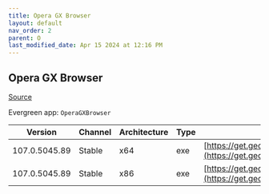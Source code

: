 ```yaml
---
title: Opera GX Browser
layout: default
nav_order: 2
parent: O
last_modified_date: Apr 15 2024 at 12:16 PM
---
```


## Opera GX Browser

[Source](https://www.opera.com/gx)

Evergreen app: `OperaGXBrowser`

| Version       | Channel | Architecture | Type | URI                                                                                                                                                                                            |
| ------------- | ------- | ------------ | ---- | ---------------------------------------------------------------------------------------------------------------------------------------------------------------------------------------------- |
| 107.0.5045.89 | Stable  | x64          | exe  | [https://get.geo.opera.com/pub/opera_gx/107.0.5045.89/win/Opera_GX_107.0.5045.89_Setup_x64.exe](https://get.geo.opera.com/pub/opera_gx/107.0.5045.89/win/Opera_GX_107.0.5045.89_Setup_x64.exe) |
| 107.0.5045.89 | Stable  | x86          | exe  | [https://get.geo.opera.com/pub/opera_gx/107.0.5045.89/win/Opera_GX_107.0.5045.89_Setup.exe](https://get.geo.opera.com/pub/opera_gx/107.0.5045.89/win/Opera_GX_107.0.5045.89_Setup.exe)         |
